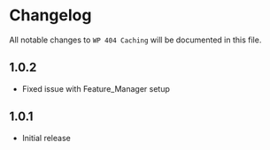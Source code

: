 # Changelog

All notable changes to `WP 404 Caching` will be documented in this file.

## 1.0.2

- Fixed issue with Feature_Manager setup

## 1.0.1

- Initial release
